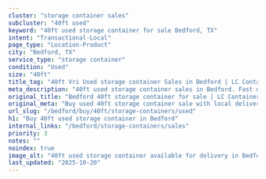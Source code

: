 ```yaml
---
cluster: "storage container sales"
subcluster: "40ft used"
keyword: "40ft used storage container for sale Bedford, TX"
intent: "Transactional-Local"
page_type: "Location-Product"
city: "Bedford, TX"
service_type: "storage container"
condition: "Used"
size: "40ft"
title_tag: "40ft Vri Used storage container Sales in Bedford | LC Container"
meta_description: "40ft used storage container sales in Bedford. Fast delivery, competitive pricing. Serving storage containers area. Quote ID: WSK. Call (214) 524-4168 for your free quote today."
original_title: "Bedford 40ft storage container for sale | LC Container"
original_meta: "Buy used 40ft storage container sale with local delivery in Bedford, TX. LC Container — local Since 2003. Request a fast quote today."
url_slug: "/bedford/buy/40ft/storage-containers/used"
h1: "Buy 40ft used storage container in Bedford"
internal_links: "/bedford/storage-containers/sales"
priority: 3
notes: ""
noindex: true
image_alt: "40ft used storage container available for delivery in Bedford"
last_updated: "2025-10-20"
---
```


<!-- TODO: Add unique city/inventory copy, images, and internal links here. -->
